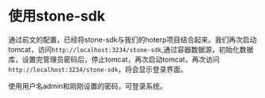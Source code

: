 # 使用stone-sdk

通过前文的配置，已经将stone-sdk与我们的hoterp项目结合起来。我们再次启动tomcat，访问`http://localhost:3234/stone-sdk`,通过容器数据源，初始化数据库，设置完管理员密码后，停止tomcat，再次启动tomcat，再次访问`http://localhost:3234/stone-sdk`，将会显示登录界面。

使用用户名admin和刚刚设置的密码，可登录系统。